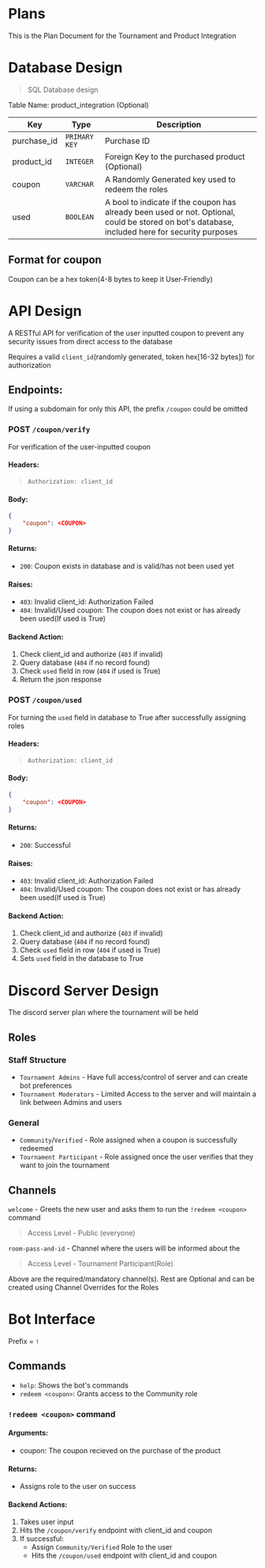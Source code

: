 # Plans
This is the Plan Document for the Tournament and Product Integration

# Database Design
> SQL Database design

Table Name: product_integration (Optional)

| Key | Type | Description |
| --- | ---- | ----------- |
| purchase_id | `PRIMARY KEY` | Purchase ID |
| product_id | `INTEGER` | Foreign Key to the purchased product (Optional) |
| coupon | `VARCHAR` | A Randomly Generated key used to redeem the roles |
| used | `BOOLEAN` | A bool to indicate if the coupon has already been used or not. Optional, could be stored on bot's database, included here for security purposes |

## Format for coupon
Coupon can be a hex token(4-8 bytes to keep it User-Friendly)


# API Design
A RESTful API for verification of the user inputted coupon to prevent any security issues from direct access to the database

Requires a valid `client_id`(randomly generated, token hex[16-32 bytes]) for authorization

## Endpoints:
If using a subdomain for only this API, the prefix `/coupon` could be omitted

### POST `/coupon/verify`
For verification of the user-inputted coupon

#### Headers:
> `Authorization: client_id`

#### Body:
```json
{
    "coupon": <COUPON>
}
```

#### Returns:
* `200`: Coupon exists in database and is valid/has not been used yet

#### Raises:
* `403`: Invalid client_id: Authorization Failed
* `404`: Invalid/Used coupon: The coupon does not exist or has already been used(If used is True) 

#### Backend Action:
1. Check client_id and authorize (`403` if invalid)
2. Query database (`404` if no record found)
3. Check `used` field in row (`404` if used is True)
4. Return the json response


### POST `/coupon/used`
For turning the `used` field in database to True after successfully assigning roles

#### Headers:
> `Authorization: client_id`

#### Body:
```json
{
    "coupon": <COUPON>
}
```

#### Returns:
* `200`: Successful

#### Raises:
* `403`: Invalid client_id: Authorization Failed
* `404`: Invalid/Used coupon: The coupon does not exist or has already been used(If used is True) 

#### Backend Action:
1. Check client_id and authorize (`403` if invalid)
2. Query database (`404` if no record found)
3. Check `used` field in row (`404` if used is True)
4. Sets `used` field in the database to True


# Discord Server Design
The discord server plan where the tournament will be held

## Roles

### Staff Structure

* `Tournament Admins` - Have full access/control of server and can create bot preferences
* `Tournament Moderators` - Limited Access to the server and will maintain a link between Admins and users

### General

* `Community`/`Verified` - Role assigned when a coupon is successfully redeemed
* `Tournament Participant` - Role assigned once the user verifies that they want to join the tournament


## Channels

`welcome` - Greets the new user and asks them to run the `!redeem <coupon>` command
> Access Level - Public (everyone)

`room-pass-and-id` - Channel where the users will be informed about the 
> Access Level - Tournament Participant(Role)


Above are the required/mandatory channel(s).
Rest are Optional and can be created using Channel Overrides for the Roles


# Bot Interface
Prefix = `!`

## Commands
* `help`: Shows the bot's commands
* `redeem <coupon>`: Grants access to the Community role


### `!redeem <coupon>` command
#### Arguments:
* coupon: The coupon recieved on the purchase of the product

#### Returns:
* Assigns role to the user on success

#### Backend Actions:
1. Takes user input
2. Hits the `/coupon/verify` endpoint with client_id and coupon
3. If successful:
    * Assign `Community/Verified` Role to the user
    * Hits the `/coupon/used` endpoint with client_id and coupon
